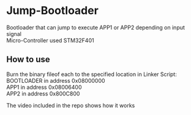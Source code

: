 # Jump-Bootloader
Bootloader that can jump to execute APP1 or APP2 depending on input signal  
Micro-Controller used STM32F401  
## How to use  
Burn the binary fileof each  to the specified location in Linker Script:  
BOOTLOADER in address 0x08000000  
APP1 in address 0x08006400  
APP2 in address 0x800C800 
  
The video included in the repo shows how it works  

